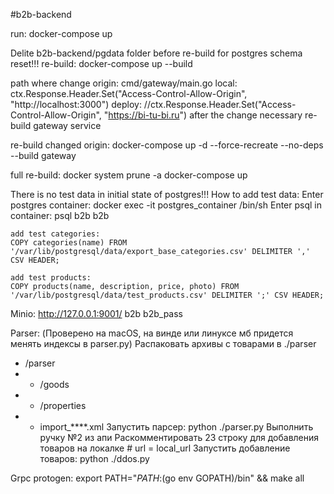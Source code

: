 #b2b-backend

run:           docker-compose up

Delite b2b-backend/pgdata folder before re-build for postgres schema reset!!!
re-build:                 docker-compose up --build

path where change origin: cmd/gateway/main.go
	local: ctx.Response.Header.Set("Access-Control-Allow-Origin", "http://localhost:3000")
	deploy: //ctx.Response.Header.Set("Access-Control-Allow-Origin", "https://bi-tu-bi.ru")
    after the change necessary re-build gateway service 

re-build changed origin:  docker-compose up -d --force-recreate --no-deps --build gateway

full re-build: docker system prune -a
               docker-compose up 


There is no test data in initial state of postgres!!!
How to add test data:
    Enter postgres container: docker exec -it postgres_container /bin/sh
    Enter psql in container: psql b2b b2b

    add test categories: 
    COPY categories(name) FROM '/var/lib/postgresql/data/export_base_categories.csv' DELIMITER ',' CSV HEADER;

    add test products: 
    COPY products(name, description, price, photo) FROM '/var/lib/postgresql/data/test_products.csv' DELIMITER ';' CSV HEADER;

Minio:
    http://127.0.0.1:9001/
    b2b
    b2b_pass

Parser:
  (Проверено на macOS, на винде или линуксе мб придется менять индексы в parser.py)
  Распаковать архивы с товарами в ./parser
  - /parser
  - - /goods
  - - /properties
  - - import_****.xml
  Запустить парсер:
    python ./parser.py
  Выполнить ручку №2 из апи
  Раскомментировать 23 строку для добавления товаров на локалке  # url = local_url
  Запустить добавление товаров:
    python ./ddos.py

Grpc protogen:
export PATH="$PATH:$(go env GOPATH)/bin" && make all